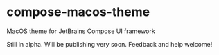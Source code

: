 # compose-macos-theme
MacOS theme for JetBrains Compose UI framework

Still in alpha. Will be publishing very soon. Feedback and help welcome!
